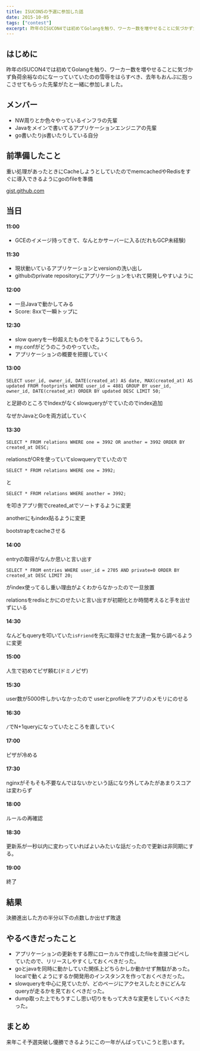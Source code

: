 ```yaml
---
title: ISUCON5の予選に参加した話
date: 2015-10-05
tags: ["contest"]
excerpt: 昨年のISUCON4では初めてGolangを触り、ワーカー数を増やせることに気づかず負荷余裕なのになーっていていたのの雪辱をはらすべき、去年もおんぶに抱っこさせてもらった先輩がたと一緒に参加しました。
---
```


## はじめに
昨年のISUCON4では初めてGolangを触り、ワーカー数を増やせることに気づかず負荷余裕なのになーっていていたのの雪辱をはらすべき、去年もおんぶに抱っこさせてもらった先輩がたと一緒に参加しました。

## メンバー

- NW周りとか色々やっているインフラの先輩
- Javaをメインで書いてるアプリケーションエンジニアの先輩
- go書いたりjs書いたりしている自分

## 前準備したこと

重い処理があったときにCacheしようとしていたのでmemcachedやRedisをすぐに導入できるようにgoのfileを準備

[gist.github.com](https://gist.github.com/yudppp/e3e3cbbe0bdd2143ec50)

## 当日

#### 11:00
- GCEのイメージ持ってきて、なんとかサーバーに入る(だれもGCP未経験)

#### 11:30
- 現状動いているアプリケーションとversionの洗い出し
- githubのprivate repositoryにアプリケーションをいれて開発しやすいように

#### 12:00
- 一旦Javaで動かしてみる
- Score: 8xxで一瞬トップに

#### 12:30
- slow queryを一秒超えたものをでるようにしてもらう。
- my.confがどうのこうのやっていた。
- アプリケーションの概要を把握していく

#### 13:00

```
SELECT user_id, owner_id, DATE(created_at) AS date, MAX(created_at) AS updated FROM footprints WHERE user_id = 4881 GROUP BY user_id, owner_id, DATE(created_at) ORDER BY updated DESC LIMIT 50;
```

と足跡のところでIndexがなくslowqueryがでていたのでindex追加

なぜかJavaとGoを両方試していく

#### 13:30
```
SELECT * FROM relations WHERE one = 3992 OR another = 3992 ORDER BY created_at DESC;
```
relationsがORを使っていてslowqueryでていたので
```
SELECT * FROM relations WHERE one = 3992;
```
と
```
SELECT * FROM relations WHERE another = 3992;
```
を叩きアプリ側でcreated_atでソートするように変更

anotherにもindex貼るように変更

bootstrapをcacheさせる

#### 14:00

entryの取得がなんか思いと言い出す

```
SELECT * FROM entries WHERE user_id = 2705 AND private=0 ORDER BY created_at DESC LIMIT 20;
```

がindex使ってるし重い理由がよくわからなかったので一旦放置

relationsをredisとかにのせたいと言い出すが初期化とか時間考えると手を出せずにいる

#### 14:30
なんどもqueryを叩いていた`isFriend`を先に取得させた友達一覧から調べるように変更

#### 15:00
人生で初めてピザ頼む(ドミノピザ)

#### 15:30
user数が5000件しかいなかったので
userとprofileをアプリのメモリにのせる

#### 16:30
`/`でN+1queryになっていたところを直していく


#### 17:00
ピザが冷める

#### 17:30
nginxがそもそも不要なんではないかという話になり外してみたがあまりスコアは変わらず

#### 18:00

ルールの再確認

#### 18:30
更新系が一秒以内に変わっていればよいみたいな話だったので更新は非同期にする。


#### 19:00
終了

## 結果
決勝進出した方の半分以下の点数しか出せず敗退


## やるべきだったこと

- アプリケーションの更新をする際にローカルで作成したfileを直接コピペしていたので、リリースしやすくしておくべきだった。
- goとjavaを同時に動かしていた関係上どちらかしか動かせず無駄があった。
localで動くようにするか開発用のインスタンスを作っておくべきだった。
- slowqueryを中心に見ていたが、どのページにアクセスしたときにどんなqueryが走るかを見ておくべきだった。
- dump取った上でもうすこし思い切りをもって大きな変更をしていくべきたった。

## まとめ

来年こそ予選突破し優勝できるようにこの一年がんばっていこうと思います。
